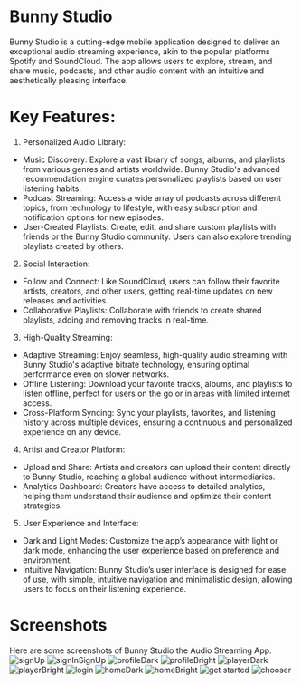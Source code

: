 # Bunny Studio
Bunny Studio is a cutting-edge mobile application designed to deliver an exceptional audio streaming experience, akin to the popular platforms Spotify and SoundCloud. The app allows users to explore, stream, and share music, podcasts, and other audio content with an intuitive and aesthetically pleasing interface.

# Key Features:
1. Personalized Audio Library:
- Music Discovery: Explore a vast library of songs, albums, and playlists from various genres and artists worldwide. Bunny Studio's advanced recommendation engine curates personalized playlists based on user listening habits.
- Podcast Streaming: Access a wide array of podcasts across different topics, from technology to lifestyle, with easy subscription and notification options for new episodes.
- User-Created Playlists: Create, edit, and share custom playlists with friends or the Bunny Studio community. Users can also explore trending playlists created by others.

2. Social Interaction:
- Follow and Connect: Like SoundCloud, users can follow their favorite artists, creators, and other users, getting real-time updates on new releases and activities.
- Collaborative Playlists: Collaborate with friends to create shared playlists, adding and removing tracks in real-time.

3. High-Quality Streaming:
- Adaptive Streaming: Enjoy seamless, high-quality audio streaming with Bunny Studio's adaptive bitrate technology, ensuring optimal performance even on slower networks.
- Offline Listening: Download your favorite tracks, albums, and playlists to listen offline, perfect for users on the go or in areas with limited internet access.
- Cross-Platform Syncing: Sync your playlists, favorites, and listening history across multiple devices, ensuring a continuous and personalized experience on any device.

4. Artist and Creator Platform:
- Upload and Share: Artists and creators can upload their content directly to Bunny Studio, reaching a global audience without intermediaries.
- Analytics Dashboard: Creators have access to detailed analytics, helping them understand their audience and optimize their content strategies.

5. User Experience and Interface:

- Dark and Light Modes: Customize the app’s appearance with light or dark mode, enhancing the user experience based on preference and environment.
- Intuitive Navigation: Bunny Studio’s user interface is designed for ease of use, with simple, intuitive navigation and minimalistic design, allowing users to focus on their listening experience.

# Screenshots
Here are some screenshots of Bunny Studio the Audio Streaming App.
![signUp](https://github.com/user-attachments/assets/037df31e-4270-41f5-b3a6-83b466287ed9)
![signInSignUp](https://github.com/user-attachments/assets/b535feb2-5c40-4e8d-bcef-08b3d290dd3c)
![profileDark](https://github.com/user-attachments/assets/ee76f5e5-a124-4aa3-842f-ea77ba7863aa)
![profileBright](https://github.com/user-attachments/assets/2fc4ccc3-7774-4946-8b70-d4f44a98e8f8)
![playerDark](https://github.com/user-attachments/assets/b50cf587-ce44-499f-a1db-ae2a0387e9a5)
![playerBright](https://github.com/user-attachments/assets/6110940d-a2a2-4f1c-aa07-f78378521052)
![login](https://github.com/user-attachments/assets/768a147c-150e-43dd-be4a-b9790c34fe91)
![homeDark](https://github.com/user-attachments/assets/49144cbe-e248-4802-a5eb-0fe3e3b80794)
![homeBright](https://github.com/user-attachments/assets/f1f54ec4-0e9f-4f26-aa95-57fd682bacb8)
![get started](https://github.com/user-attachments/assets/bfdde658-7190-4efa-85b8-3c81544a2ebd)
![chooser](https://github.com/user-attachments/assets/6b7a00b6-64b0-4b33-aec9-b9736299def0)
